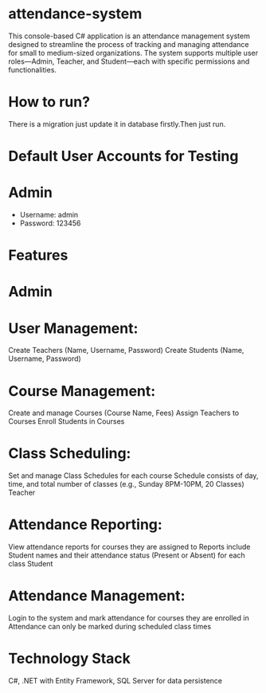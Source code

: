 # attendance-system

This console-based C# application is an attendance management system 
designed to streamline the process of tracking and managing attendance 
for small to medium-sized organizations. 
The system supports multiple user roles—Admin, Teacher, and Student—each with specific permissions and functionalities.

# How to run?
There is a migration just update it in database firstly.Then just run.

# Default User Accounts for Testing
# Admin
- Username: admin
- Password: 123456

# Features

# Admin

# User Management:
Create Teachers (Name, Username, Password)
Create Students (Name, Username, Password)

# Course Management:
Create and manage Courses (Course Name, Fees)
Assign Teachers to Courses
Enroll Students in Courses

# Class Scheduling:
Set and manage Class Schedules for each course
Schedule consists of day, time, and total number of classes (e.g., Sunday 8PM-10PM, 20 Classes)
Teacher

# Attendance Reporting:
View attendance reports for courses they are assigned to
Reports include Student names and their attendance status (Present or Absent) for each class
Student

# Attendance Management:
Login to the system and mark attendance for courses they are enrolled in
Attendance can only be marked during scheduled class times

# Technology Stack
C#, .NET with Entity Framework, SQL Server for data persistence
